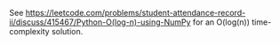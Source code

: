 See https://leetcode.com/problems/student-attendance-record-ii/discuss/415467/Python-O(log-n)-using-NumPy for an O(log(n)) time-complexity solution.
